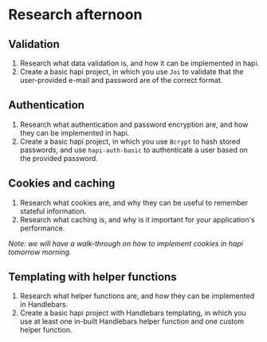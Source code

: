 # Research afternoon

## Validation

1. Research what data validation is, and how it can be implemented in hapi.
2. Create a basic hapi project, in which you use `Joi` to validate that the user-provided e-mail and password are of the correct format.

## Authentication

1. Research what authentication and password encryption are, and how they can be implemented in hapi.
2. Create a basic hapi project, in which you use `Bcrypt` to hash stored passwords, and use `hapi-auth-basic` to authenticate a user based on the provided password.

## Cookies and caching

1. Research what cookies are, and why they can be useful to remember stateful information.
2. Research what caching is, and why is it important for your application's performance.

_Note: we will have a walk-through on how to implement cookies in hapi tomorrow morning._

## Templating with helper functions

1. Research what helper functions are, and how they can be implemented in Handlebars.
2. Create a basic hapi project with Handlebars templating, in which you use at least one in-built Handlebars helper function and one custom helper function.
